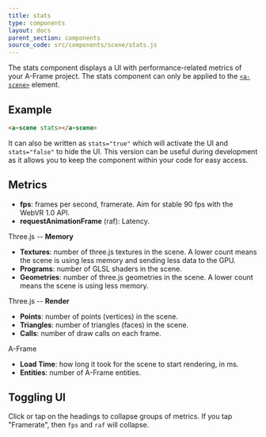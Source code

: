 ```yaml
---
title: stats
type: components
layout: docs
parent_section: components
source_code: src/components/scene/stats.js
---
```


[scene]: ../core/scene.md

The stats component displays a UI with performance-related metrics of your A-Frame project. The stats component can only be applied to the [`<a-scene>`][scene] element.

## Example

```html
<a-scene stats></a-scene>
```

It can also be written as `stats="true"` which will activate the UI and `stats="false"` to hide the UI. This version can be useful during development as it allows you to keep the component within your code for easy access. 

## Metrics


- **fps**: frames per second, framerate. Aim for stable 90 fps with the WebVR 1.0 API.
- **requestAnimationFrame** (raf): Latency.

Three.js -- **Memory**
- **Textures**: number of three.js textures in the scene. A lower count means
  the scene is using less memory and sending less data to the GPU.
- **Programs**: number of GLSL shaders in the scene.
- **Geometries**: number of three.js geometries in the scene. A lower count
  means the scene is using less memory.
  
Three.js -- **Render**
- **Points**: number of points (vertices) in the scene.
- **Triangles**: number of triangles (faces) in the scene.
- **Calls**: number of draw calls on each frame.

A-Frame
- **Load Time**: how long it took for the scene to start rendering, in ms.
- **Entities**: number of A-Frame entities.

## Toggling UI

Click or tap on the headings to collapse groups of metrics. If you tap "Framerate", then `fps` and `raf` will collapse.
